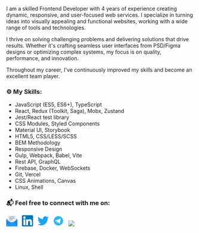 <p>
  I am a skilled Frontend Developer with 4 years of experience creating dynamic, responsive, and user-focused web services. I specialize in turning ideas into      visually appealing and functional websites, working with a wide range of tools and technologies.
</p>

<p>
  I thrive on solving challenging problems and delivering solutions that drive results. Whether it's crafting seamless user interfaces from PSD/Figma designs or   optimizing complex systems, my focus is on quality, performance, and innovation.
</p>

<p>
  Throughout my career, I've continuously improved my skills and become an excellent team player.
</p>

### ⚙️ My Skills:

- JavaScript (ES5, ES6+), TypeScript
- React, Redux (Toolkit, Saga), Mobx, Zustand
- Jest/React test library
- CSS Modules, Styled Components 
- Material UI, Storybook
- HTML5, CSS/LESS/SCSS
- BEM Methodology
- Responsive Design
- Gulp, Webpack, Babel, Vite
- Rest API, GraphQL
- Firebase, Docker, WebSockets
- Git, Vercel
- CSS Animations, Canvas
- Linux, Shell


### 📬 Feel free to connect with me on:

<a href="mailto:bogdankuzzmin@gmail.com"><img height="30" src="https://raw.githubusercontent.com/bogdankuzzmin/bogdankuzzmin/master/email.svg"></a>&nbsp;&nbsp;
<a href="https://www.linkedin.com/in/bogdankuzzmin/"><img height="30" src="https://raw.githubusercontent.com/bogdankuzzmin/bogdankuzzmin/master/linkedin.svg"></a>&nbsp;&nbsp;
<a href="https://twitter.com/bogdankuzzmin/"><img height="30" src="https://raw.githubusercontent.com/bogdankuzzmin/bogdankuzzmin/master/twitter.svg"></a>&nbsp;&nbsp;
<a href="https://t.me/bogdankuzzmin/"><img height="30" src="https://raw.githubusercontent.com/bogdankuzzmin/bogdankuzzmin/master/telegram.svg"></a>&nbsp;&nbsp;
<a href="https://www.codewars.com/users/bogdankuzzmin/"><img height="30" src="https://www.codewars.com/users/bogdankuzzmin/badges/micro"></a>

